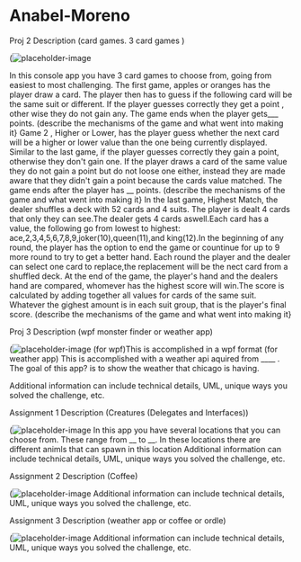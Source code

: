 # Anabel-Moreno

Proj 2
Description (card games. 3 card games )


(![placeholder-image](https://github.com/user-attachments/assets/f7eceed8-6346-46ae-b37b-06fd649b4161)

In this console app you have 3 card games to choose from, going from easiest to most challenging. The first game, apples or oranges has the player draw a card. The player then has to guess if the following card will be the same suit or different. If the player guesses correctly they get a point , other wise they do not gain any. The game ends when the player gets___ points.
(describe the mechanisms of the game and what went into making it}
Game 2 , Higher or Lower, has the player guess whether the next card will be a higher or lower value than the one being currently displayed. Similar to the last game, if the player guesses correctly they gain a point, otherwise they don't gain one. If the player draws a card of the same value they do not gain a point but do not loose one either, instead they are made aware that they didn't gain a point because the cards value matched. The game ends after the player has __ points.
(describe the mechanisms of the game and what went into making it}
In the last game, Highest Match, the dealer shuffles a deck with 52 cards and 4 suits. The player is dealt 4 cards that only they can see.The dealer gets 4 cards aswell.Each  card has a value, the following go from lowest to highest: ace,2,3,4,5,6,7,8,9,joker(10),queen(11),and king(12).In the beginning of any round, the player has the option to end the game or countinue for up to 9 more round to try to get a better hand. Each round the player and the dealer can select one card to replace,the replacement will be the nect card from a shuffled deck. At the end of the game, the player's hand and the dealers hand are compared, whomever has the highest score will win.The score is calculated by adding together all values for cards of the same suit. Whatever the gighest amount is in each suit group, that is the player's final score.
(describe the mechanisms of the game and what went into making it}



Proj 3
Description (wpf monster finder  or weather app)


(![placeholder-image](https://github.com/user-attachments/assets/f7eceed8-6346-46ae-b37b-06fd649b4161)
(for wpf)This is accomplished in a wpf format
(for weather app) This is accomplished with a weather api aquired from ____ . The goal of this app? is to show the weather that chicago is having.

Additional information can include technical details, UML, unique ways you solved the challenge, etc.

Assignment 1
Description (Creatures (Delegates and Interfaces))


(![placeholder-image](https://github.com/user-attachments/assets/f7eceed8-6346-46ae-b37b-06fd649b4161)
In this app you have several locations that you can choose from. These range from __ to __. In these locations there are different animls that can spawn in this location 
Additional information can include technical details, UML, unique ways you solved the challenge, etc.

Assignment 2
Description (Coffee)


(![placeholder-image](https://github.com/user-attachments/assets/f7eceed8-6346-46ae-b37b-06fd649b4161)
Additional information can include technical details, UML, unique ways you solved the challenge, etc.

Assignment 3
Description (weather app or coffee or ordle)


(![placeholder-image](https://github.com/user-attachments/assets/f7eceed8-6346-46ae-b37b-06fd649b4161)
Additional information can include technical details, UML, unique ways you solved the challenge, etc.
